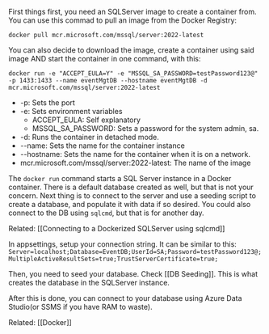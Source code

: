 First things first, you need an SQLServer image to create a container from. You can use this commad to pull an image from the Docker Registry:
```
docker pull mcr.microsoft.com/mssql/server:2022-latest
```

You can also decide to download the image, create a container using said image AND start the container in one command, with this:

```
docker run -e "ACCEPT_EULA=Y" -e "MSSQL_SA_PASSWORD=testPassword123@" -p 1433:1433 --name eventMgtDB --hostname eventMgtDB -d mcr.microsoft.com/mssql/server:2022-latest
```

- -p: Sets the port
- -e: Sets environment variables
	- ACCEPT_EULA: Self explanatory
	- MSSQL_SA_PASSWORD: Sets a password for the system admin, sa.
- -d: Runs the container in detached mode.
- --name: Sets the name for the container instance
- --hostname: Sets the name for the container when it is on a network.
- mcr.microsoft.com/mssql/server:2022-latest: The name of the image

The `docker run` command starts a SQL Server instance in a Docker container. There is a default database created as well, but that is not your concern. Next thing is to connect to the server and use a seeding script to create a database, and populate it with data if so desired. You could also connect to the DB using `sqlcmd`, but that is for another day.

Related: [[Connecting to a Dockerized SQLServer using sqlcmd]]

In appsettings, setup your connection string. It can be similar to this:
`Server=localhost;Database=EventDB;UserId=SA;Password=testPassword123@;MultipleActiveResultSets=true;TrustServerCertificate=true;`

Then, you need to seed your database. Check [[DB Seeding]]. This is what creates the database in the SQLServer instance.

After this is done, you can connect to your database using Azure Data Studio(or SSMS if you have RAM to waste). 

Related: [[Docker]]